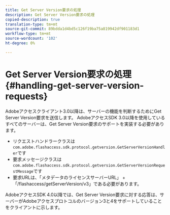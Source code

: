 ```yaml
---
title: Get Server Version要求の処理
description: Get Server Version要求の処理
copied-description: true
translation-type: tm+mt
source-git-commit: 89bdda1d4bd5c126f19ba75a819942df901183d1
workflow-type: tm+mt
source-wordcount: '102'
ht-degree: 0%

---
```



# Get Server Version要求の処理{#handling-get-server-version-requests}

Adobeアクセスクライアント3.0以降は、サーバーの機能を判断するためにGet Server Version要求を送信します。 AdobeアクセスSDK 3.0以降を使用しているすべてのサーバーは、Get Server Version要求のサポートを実装する必要があります。

* リクエストハンドラークラスは`com.adobe.flashaccess.sdk.protocol.getversion.GetServerVersionHandler`です
* 要求メッセージクラスは`com.adobe.flashaccess.sdk.protocol.getversion.GetServerVersionRequestMessage`です
* 要求URLは、「メタデータのライセンスサーバーURL」 + 「/flashaccess/getServerVersion/v3」である必要があります。

AdobeアクセスSDK 4.0以降では、Get Server Version要求に対する応答は、サーバーがAdobeアクセスプロトコルのバージョン3と4をサポートしていることをクライアントに示します。
